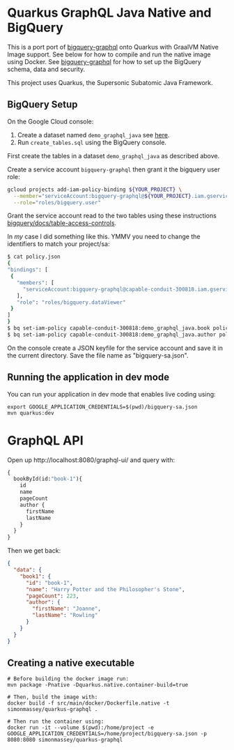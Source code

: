 # Quarkus GraphQL Java Native and BigQuery

This is a port port of [bigquery-graphql](https://github.com/simbo1905/bigquery-graphql) onto Quarkus with GraalVM 
Native Image support. See below for how to compile and run the native image using Docker. See
[bigquery-graphql](https://github.com/simbo1905/bigquery-graphql) for how to set up the BigQuery schema, data and 
security. 

This project uses Quarkus, the Supersonic Subatomic Java Framework.

## BigQuery Setup

On the Google Cloud console:

1. Create a dataset named `demo_graphql_java` see [here](https://cloud.google.com/bigquery/docs/datasets).
2. Run `create_tables.sql` using the BigQuery console.

First create the tables in a dataset `demo_graphql_java` as described above.

Create a service account `bigquery-graphql` then grant it the bigquery user role:

```sh
gcloud projects add-iam-policy-binding ${YOUR_PROJECT} \
  --member="serviceAccount:bigquery-graphql@${YOUR_PROJECT}.iam.gserviceaccount.com" \
  --role="roles/bigquery.user"
```

Grant the service account read to the two tables using these instructions [bigquery/docs/table-access-controls](https://cloud.google.com/bigquery/docs/table-access-controls#bq).

In *my* case I did something like this. YMMV you need to change the identifiers to match your project/sa:

```sh
$ cat policy.json
{
"bindings": [
 {
   "members": [
     "serviceAccount:bigquery-graphql@capable-conduit-300818.iam.gserviceaccount.com"
   ],
   "role": "roles/bigquery.dataViewer"
 }
]
}
$ bq set-iam-policy capable-conduit-300818:demo_graphql_java.book policy.json
$ bq set-iam-policy capable-conduit-300818:demo_graphql_java.author policy.json
```

On the console create a JSON keyfile for the service account and save it in the current directory.
Save the file name as "bigquery-sa.json".


## Running the application in dev mode

You can run your application in dev mode that enables live coding using:

```shell
export GOOGLE_APPLICATION_CREDENTIALS=$(pwd)/bigquery-sa.json 
mvn quarkus:dev
```

# GraphQL API

Open up http://localhost:8080/graphql-ui/ and query with:

```graphql
{
  bookById(id:"book-1"){
    id
    name
    pageCount
    author {
      firstName
      lastName
    }
  }
}
```

Then we get back:

```json
{
  "data": {
    "book1": {
      "id": "book-1",
      "name": "Harry Potter and the Philosopher's Stone",
      "pageCount": 223,
      "author": {
        "firstName": "Joanne",
        "lastName": "Rowling"
      }
    }
  }
}
```

## Creating a native executable

```shell
# Before building the docker image run:
mvn package -Pnative -Dquarkus.native.container-build=true

# Then, build the image with:
docker build -f src/main/docker/Dockerfile.native -t simonmassey/quarkus-graphql .

# Then run the container using:
docker run -it --volume $(pwd):/home/project -e GOOGLE_APPLICATION_CREDENTIALS=/home/project/bigquery-sa.json -p 8080:8080 simonmassey/quarkus-graphql
```
